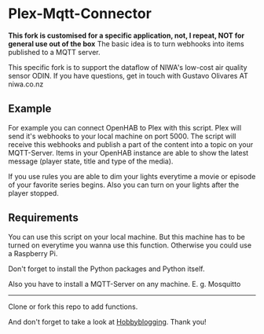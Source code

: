 # Plex-Mqtt-Connector
**This fork is customised for a specific application, not, I repeat, NOT for general use out of the box**
The basic idea is to turn webhooks into items published to a MQTT server.

This specific fork is to support the dataflow of NIWA's low-cost air quality sensor ODIN. If you have questions, get in touch with Gustavo Olivares AT niwa.co.nz

## Example

For example you can connect OpenHAB to Plex with this script. Plex will send it's webhooks to your local machine on port 5000. The script will receive this webhooks and publish a part of the content into a topic on your MQTT-Server. Items in your OpenHAB instance are able to show the latest message (player state, title and type of the media).

If you use rules you are able to dim your lights everytime a movie or episode of your favorite series begins. Also you can turn on your lights after the player stopped.

## Requirements

You can use this script on your local machine. But this machine has to be turned on everytime you wanna use this function. Otherwise you could use a Raspberry Pi.

Don't forget to install the Python packages and Python itself.

Also you have to install a MQTT-Server on any machine. E. g. Mosquitto

---

Clone or fork this repo to add functions.

And don't forget to take a look at [Hobbyblogging](https://hobbyblogging.de). Thank you!